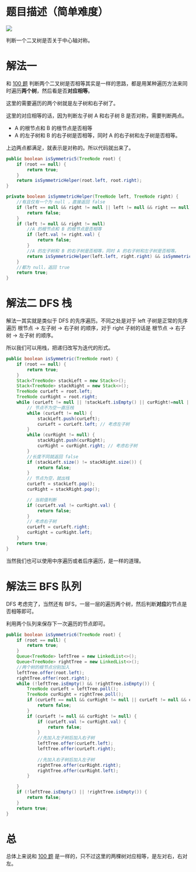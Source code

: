 # 题目描述（简单难度）

![](https://windliang.oss-cn-beijing.aliyuncs.com/101.jpg)

判断一个二叉树是否关于中心轴对称。

# 解法一

和 [100 题](<https://leetcode.wang/leetcode-100-Same-Tree.html>) 判断两个二叉树是否相等其实是一样的思路，都是用某种遍历方法来同时遍历**两个树**，然后看是否**对应相等**。

这里的需要遍历的两个树就是左子树和右子树了。

这里的对应相等的话，因为判断左子树 A 和右子树 B 是否对称，需要判断两点。

* A 的根节点和 B 的根节点是否相等
* A 的左子树和 B 的右子树是否相等，同时 A 的右子树和左子树是否相等。

上边两点都满足，就表示是对称的。所以代码就出来了。

```java
public boolean isSymmetric5(TreeNode root) {
    if (root == null) {
        return true;
    }
    return isSymmetricHelper(root.left, root.right);
}

private boolean isSymmetricHelper(TreeNode left, TreeNode right) {
    //有且仅有一个为 null ，直接返回 false
    if (left == null && right != null || left != null && right == null) {
        return false;
    }
    if (left != null && right != null) 
        //A 的根节点和 B 的根节点是否相等
        if (left.val != right.val) {
            return false;
        }
    	//A 的左子树和 B 的右子树是否相等，同时 A 的右子树和左子树是否相等。
        return isSymmetricHelper(left.left, right.right) && isSymmetricHelper(left.right, right.left);
    }
	//都为 null，返回 true
    return true;
}
```

# 解法二 DFS 栈

解法一其实就是类似于 DFS 的先序遍历。不同之处是对于 left 子树是正常的先序遍历 根节点 -> 左子树 -> 右子树 的顺序，对于 right 子树的话是 根节点 -> 右子树 -> 左子树 的顺序。

所以我们可以用栈，把递归改写为迭代的形式。

```java
public boolean isSymmetric(TreeNode root) { 
    if (root == null) {
        return true;
    }
    Stack<TreeNode> stackLeft = new Stack<>();
    Stack<TreeNode> stackRight = new Stack<>();
    TreeNode curLeft = root.left;
    TreeNode curRight = root.right;
    while (curLeft != null || !stackLeft.isEmpty() || curRight!=null || !stackRight.isEmpty()) {
        // 节点不为空一直压栈
        while (curLeft != null) {
            stackLeft.push(curLeft);
            curLeft = curLeft.left; // 考虑左子树
        }
        while (curRight != null) {
            stackRight.push(curRight);
            curRight = curRight.right; // 考虑右子树
        }
        //长度不同就返回 false
        if (stackLeft.size() != stackRight.size()) {
            return false;
        }
        // 节点为空，就出栈
        curLeft = stackLeft.pop();
        curRight = stackRight.pop();

        // 当前值判断
        if (curLeft.val != curRight.val) {
            return false;
        }
        // 考虑右子树
        curLeft = curLeft.right;
        curRight = curRight.left;
    }
    return true;
}
```

当然我们也可以使用中序遍历或者后序遍历，是一样的道理。

# 解法三 BFS 队列

DFS 考虑完了，当然还有 BFS，一层一层的遍历两个树，然后判断**对应**的节点是否相等即可。

利用两个队列来保存下一次遍历的节点即可。

```java
public boolean isSymmetric6(TreeNode root) {
    if (root == null) {
        return true;
    }
    Queue<TreeNode> leftTree = new LinkedList<>();
    Queue<TreeNode> rightTree = new LinkedList<>();
    //两个树的根节点分别加入
    leftTree.offer(root.left);
    rightTree.offer(root.right);
    while (!leftTree.isEmpty() && !rightTree.isEmpty()) {
        TreeNode curLeft = leftTree.poll();
        TreeNode curRight = rightTree.poll();
        if (curLeft == null && curRight != null || curLeft != null && curRight == null) {
            return false;
        }
        if (curLeft != null && curRight != null) {
            if (curLeft.val != curRight.val) {
                return false;
            }
            //先加入左子树后加入右子树
            leftTree.offer(curLeft.left);
            leftTree.offer(curLeft.right);
			
            //先加入右子树后加入左子树
            rightTree.offer(curRight.right);
            rightTree.offer(curRight.left);
        }

    }
    if (!leftTree.isEmpty() || !rightTree.isEmpty()) {
        return false;
    }
    return true;
}
```

# 总

总体上来说和 [100 题](<https://leetcode.wang/leetcode-100-Same-Tree.html>) 是一样的，只不过这里的两棵树对应相等，是左对右，右对左。